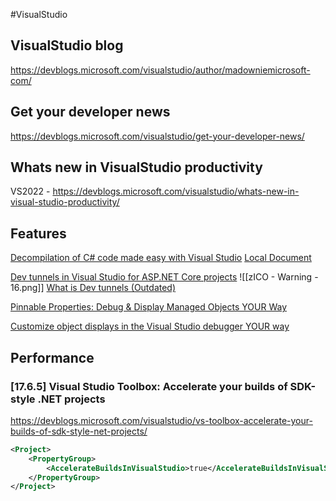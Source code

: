 #VisualStudio 

## VisualStudio blog

https://devblogs.microsoft.com/visualstudio/author/madowniemicrosoft-com/

## Get your developer news

https://devblogs.microsoft.com/visualstudio/get-your-developer-news/

## Whats new in VisualStudio productivity

VS2022 - https://devblogs.microsoft.com/visualstudio/whats-new-in-visual-studio-productivity/


## Features

[Decompilation of C# code made easy with Visual Studio](https://devblogs.microsoft.com/visualstudio/decompilation-of-c-code-made-easy-with-visual-studio/)
[Local Document](zDOC_VisualStudio-Decompilation-of-C#-code.mhtml)

[Dev tunnels in Visual Studio for ASP.NET Core projects](https://devblogs.microsoft.com/visualstudio/dev-tunnels-in-visual-studio-for-asp-net-core-projects/)
![[zICO - Warning - 16.png]] [What is Dev tunnels (Outdated)](https://devblogs.microsoft.com/visualstudio/introducing-private-preview-port-tunneling-visual-studio-for-asp-net-core-projects/)

[Pinnable Properties: Debug & Display Managed Objects YOUR Way](https://devblogs.microsoft.com/visualstudio/customize-object-displays-in-the-visual-studio-debugger-your-way/)

[Customize object displays in the Visual Studio debugger YOUR way](https://devblogs.microsoft.com/visualstudio/customize-object-displays-in-the-visual-studio-debugger-your-way/)

## Performance 

### \[17.6.5\] Visual Studio Toolbox: Accelerate your builds of SDK-style .NET projects
https://devblogs.microsoft.com/visualstudio/vs-toolbox-accelerate-your-builds-of-sdk-style-net-projects/
```xml
<Project>
    <PropertyGroup>
        <AccelerateBuildsInVisualStudio>true</AccelerateBuildsInVisualStudio>
    </PropertyGroup>
</Project>
```
